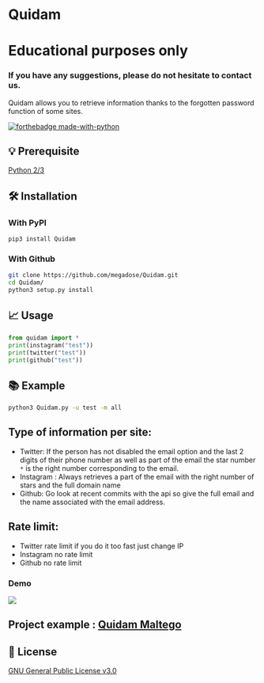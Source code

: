 # Quidam 
# Educational purposes only
### If you have any suggestions, please do not hesitate to contact us. 
Quidam allows you to retrieve information thanks to the forgotten password function of some sites.

[![forthebadge made-with-python](http://ForTheBadge.com/images/badges/made-with-python.svg)](https://www.python.org/)

## 💡 Prerequisite
   [Python 2/3](https://www.python.org/downloads/release/python-370/)
## 🛠️ Installation
### With PyPI
```pip3 install Quidam```
### With Github
```bash
git clone https://github.com/megadose/Quidam.git
cd Quidam/
python3 setup.py install
```
## 📈 Usage
```python
from quidam import *
print(instagram("test"))
print(twitter("test"))
print(github("test"))
```
## 📚 Example
```bash
python3 Quidam.py -u test -m all
```
## Type of information per site:
- Twitter: If the person has not disabled the email option and the last 2 digits of their phone number as well as part of the email the star number ```*``` is the right number corresponding to the email.
- Instagram : Always retrieves a part of the email with the right number of stars and the full domain name
- Github: Go look at recent commits with the api so give the full email and the name associated with the email address.

## Rate limit:
- Twitter rate limit if you do it too fast just change IP
- Instagram no rate limit
- Github no rate limit 
### Demo
![](demo.gif)

## Project example : [Quidam Maltego](https://github.com/megadose/quidam-maltego)

## 📝 License
[GNU General Public License v3.0](https://www.gnu.org/licenses/gpl-3.0.fr.html)
